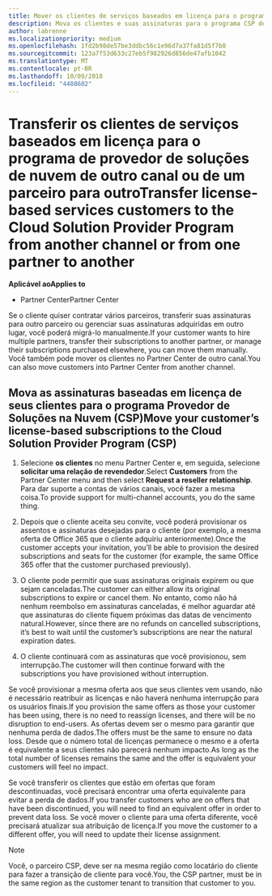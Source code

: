 ```yaml
---
title: Mover os clientes de serviços baseados em licença para o programa Provedor de Soluções na Nuvem no Partner Center | Partner Center
description: Mova os clientes e suas assinaturas para o programa CSP de outro canal ou de outro parceiro.
author: labrenne
ms.localizationpriority: medium
ms.openlocfilehash: 1fd2b98de57be3ddbc56c1e96d7a37fa81d5f7b0
ms.sourcegitcommit: 123a7f53d633c27eb5f982926d856de47afb1042
ms.translationtype: MT
ms.contentlocale: pt-BR
ms.lasthandoff: 10/09/2018
ms.locfileid: "4488602"
---
```

# <a name="transfer-license-based-services-customers-to-the-cloud-solution-provider-program-from-another-channel-or-from-one-partner-to-another"></a><span data-ttu-id="2d755-103">Transferir os clientes de serviços baseados em licença para o programa de provedor de soluções de nuvem de outro canal ou de um parceiro para outro</span><span class="sxs-lookup"><span data-stu-id="2d755-103">Transfer license-based services customers to the Cloud Solution Provider Program from another channel or from one partner to another</span></span>

**<span data-ttu-id="2d755-104">Aplicável ao</span><span class="sxs-lookup"><span data-stu-id="2d755-104">Applies to</span></span>**

-  <span data-ttu-id="2d755-105">Partner Center</span><span class="sxs-lookup"><span data-stu-id="2d755-105">Partner Center</span></span>

<span data-ttu-id="2d755-106">Se o cliente quiser contratar vários parceiros, transferir suas assinaturas para outro parceiro ou gerenciar suas assinaturas adquiridas em outro lugar, você poderá migrá-lo manualmente.</span><span class="sxs-lookup"><span data-stu-id="2d755-106">If your customer wants to hire multiple partners, transfer their subscriptions to another partner, or manage their subscriptions purchased elsewhere, you can move them manually.</span></span> <span data-ttu-id="2d755-107">Você também pode mover os clientes no Partner Center de outro canal.</span><span class="sxs-lookup"><span data-stu-id="2d755-107">You can also move customers into Partner Center from another channel.</span></span>

## <a name="move-your-customers-license-based-subscriptions-to-the-cloud-solution-provider-program-csp"></a><span data-ttu-id="2d755-108">Mova as assinaturas baseadas em licença de seus clientes para o programa Provedor de Soluções na Nuvem (CSP)</span><span class="sxs-lookup"><span data-stu-id="2d755-108">Move your customer’s license-based subscriptions to the Cloud Solution Provider Program (CSP)</span></span>

1. <span data-ttu-id="2d755-109">Selecione **os clientes** no menu Partner Center e, em seguida, selecione **solicitar uma relação de revendedor**.</span><span class="sxs-lookup"><span data-stu-id="2d755-109">Select **Customers** from the Partner Center menu and then select **Request a reseller relationship**.</span></span> <span data-ttu-id="2d755-110">Para dar suporte a contas de vários canais, você fazer a mesma coisa.</span><span class="sxs-lookup"><span data-stu-id="2d755-110">To provide support for multi-channel accounts, you do the same thing.</span></span>

2.  <span data-ttu-id="2d755-111">Depois que o cliente aceita seu convite, você poderá provisionar os assentos e assinaturas desejadas para o cliente (por exemplo, a mesma oferta de Office 365 que o cliente adquiriu anteriormente).</span><span class="sxs-lookup"><span data-stu-id="2d755-111">Once the customer accepts your invitation, you’ll be able to provision the desired subscriptions and seats for the customer (for example, the same Office 365 offer that the customer purchased previously).</span></span>

3. <span data-ttu-id="2d755-112">O cliente pode permitir que suas assinaturas originais expirem ou que sejam canceladas.</span><span class="sxs-lookup"><span data-stu-id="2d755-112">The customer can either allow its original subscriptions to expire or cancel them.</span></span> <span data-ttu-id="2d755-113">No entanto, como não há nenhum reembolso em assinaturas canceladas, é melhor aguardar até que assinaturas do cliente fiquem próximas das datas de vencimento natural.</span><span class="sxs-lookup"><span data-stu-id="2d755-113">However, since there are no refunds on cancelled subscriptions, it’s best to wait until the customer’s subscriptions are near the natural expiration dates.</span></span>

4. <span data-ttu-id="2d755-114">O cliente continuará com as assinaturas que você provisionou, sem interrupção.</span><span class="sxs-lookup"><span data-stu-id="2d755-114">The customer will then continue forward with the subscriptions you have provisioned without interruption.</span></span>


<span data-ttu-id="2d755-115">Se você provisionar a mesma oferta aos que seus clientes vem usando, não é necessário reatribuir as licenças e não haverá nenhuma interrupção para os usuários finais.</span><span class="sxs-lookup"><span data-stu-id="2d755-115">If you provision the same offers as those your customer has been using, there is no need to reassign licenses, and there will be no disruption to end-users.</span></span> <span data-ttu-id="2d755-116">As ofertas devem ser o mesmo para garantir que nenhuma perda de dados.</span><span class="sxs-lookup"><span data-stu-id="2d755-116">The offers must be the same to ensure no data loss.</span></span> <span data-ttu-id="2d755-117">Desde que o número total de licenças permanece o mesmo e a oferta é equivalente a seus clientes não parecerá nenhum impacto.</span><span class="sxs-lookup"><span data-stu-id="2d755-117">As long as the total number of licenses remains the same and the offer is equivalent your customers will feel no impact.</span></span>

<span data-ttu-id="2d755-118">Se você transferir os clientes que estão em ofertas que foram descontinuadas, você precisará encontrar uma oferta equivalente para evitar a perda de dados.</span><span class="sxs-lookup"><span data-stu-id="2d755-118">If you transfer customers who are on offers that have been discontinued, you will need to find an equivalent offer in order to prevent data loss.</span></span> <span data-ttu-id="2d755-119">Se você mover o cliente para uma oferta diferente, você precisará atualizar sua atribuição de licença.</span><span class="sxs-lookup"><span data-stu-id="2d755-119">If you move the customer to a different offer, you will need to update their license assignment.</span></span>

>[!NOTE]
><span data-ttu-id="2d755-120">Você, o parceiro CSP, deve ser na mesma região como locatário do cliente para fazer a transição de cliente para você.</span><span class="sxs-lookup"><span data-stu-id="2d755-120">You, the CSP partner, must be in the same region as the customer tenant to transition that customer to you.</span></span> 




